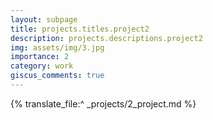 ```yaml
---
layout: subpage
title: projects.titles.project2
description: projects.descriptions.project2
img: assets/img/3.jpg
importance: 2
category: work
giscus_comments: true
---
```


{% translate_file:^ _projects/2_project.md %}